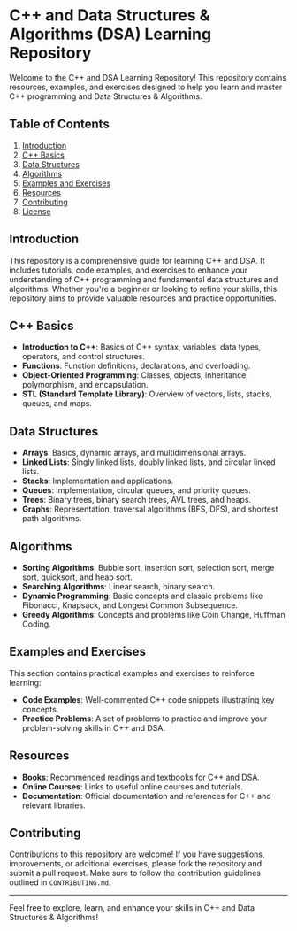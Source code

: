 # C++ and Data Structures & Algorithms (DSA) Learning Repository

Welcome to the C++ and DSA Learning Repository! This repository contains resources, examples, and exercises designed to help you learn and master C++ programming and Data Structures & Algorithms.

## Table of Contents

1. [Introduction](#introduction)
2. [C++ Basics](#c-basics)
3. [Data Structures](#data-structures)
4. [Algorithms](#algorithms)
5. [Examples and Exercises](#examples-and-exercises)
6. [Resources](#resources)
7. [Contributing](#contributing)
8. [License](#license)

## Introduction

This repository is a comprehensive guide for learning C++ and DSA. It includes tutorials, code examples, and exercises to enhance your understanding of C++ programming and fundamental data structures and algorithms. Whether you're a beginner or looking to refine your skills, this repository aims to provide valuable resources and practice opportunities.

## C++ Basics

- **Introduction to C++**: Basics of C++ syntax, variables, data types, operators, and control structures.
- **Functions**: Function definitions, declarations, and overloading.
- **Object-Oriented Programming**: Classes, objects, inheritance, polymorphism, and encapsulation.
- **STL (Standard Template Library)**: Overview of vectors, lists, stacks, queues, and maps.

## Data Structures

- **Arrays**: Basics, dynamic arrays, and multidimensional arrays.
- **Linked Lists**: Singly linked lists, doubly linked lists, and circular linked lists.
- **Stacks**: Implementation and applications.
- **Queues**: Implementation, circular queues, and priority queues.
- **Trees**: Binary trees, binary search trees, AVL trees, and heaps.
- **Graphs**: Representation, traversal algorithms (BFS, DFS), and shortest path algorithms.

## Algorithms

- **Sorting Algorithms**: Bubble sort, insertion sort, selection sort, merge sort, quicksort, and heap sort.
- **Searching Algorithms**: Linear search, binary search.
- **Dynamic Programming**: Basic concepts and classic problems like Fibonacci, Knapsack, and Longest Common Subsequence.
- **Greedy Algorithms**: Concepts and problems like Coin Change, Huffman Coding.

## Examples and Exercises

This section contains practical examples and exercises to reinforce learning:

- **Code Examples**: Well-commented C++ code snippets illustrating key concepts.
- **Practice Problems**: A set of problems to practice and improve your problem-solving skills in C++ and DSA.

## Resources

- **Books**: Recommended readings and textbooks for C++ and DSA.
- **Online Courses**: Links to useful online courses and tutorials.
- **Documentation**: Official documentation and references for C++ and relevant libraries.

## Contributing

Contributions to this repository are welcome! If you have suggestions, improvements, or additional exercises, please fork the repository and submit a pull request. Make sure to follow the contribution guidelines outlined in `CONTRIBUTING.md`.



---

Feel free to explore, learn, and enhance your skills in C++ and Data Structures & Algorithms!

